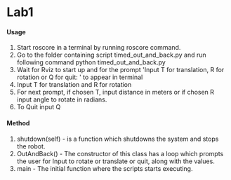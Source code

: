 # Lab1 #
#### Usage ####

1. Start roscore in a terminal by running roscore command.
2. Go to the folder containing script timed_out_and_back.py and run following command
python timed_out_and_back.py
3. Wait for Rviz to start up and for the prompt 'Input T for translation, R for rotation or Q for quit: ' to appear in terminal 
4. Input T for translation and R for rotation
5. For next prompt, if chosen T, input distance in meters or if chosen R input angle to rotate in radians.
6. To Quit input Q

#### Method ####

1) shutdown(self) - is a function which shutdowns the system and stops the robot.
2) OutAndBack() - The constructor of this class has a loop which prompts the user for Input to rotate or translate or quit, along with the values. 
3) main - The initial function where the scripts starts executing.

